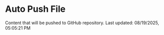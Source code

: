 # Auto Push File

Content that will be pushed to GitHub repository.
Last updated: 08/19/2025, 05:05:21 PM